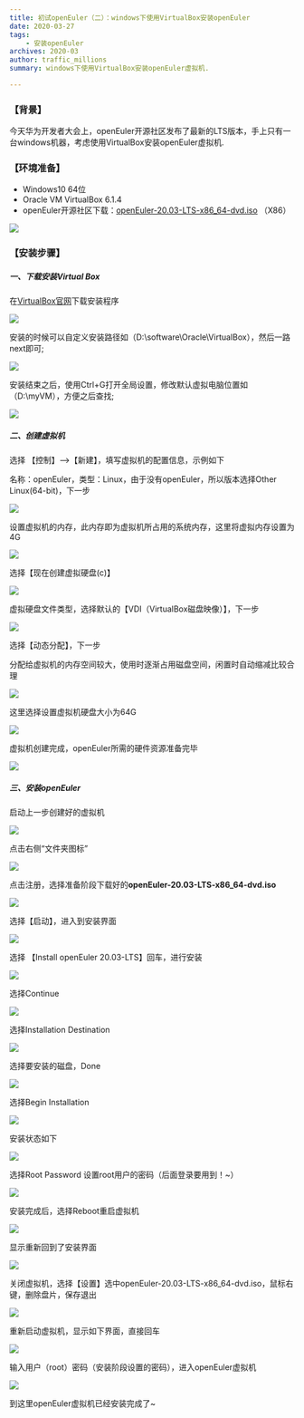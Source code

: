 ```yaml
---
title: 初试openEuler（二）：windows下使用VirtualBox安装openEuler
date: 2020-03-27
tags:
    - 安装openEuler
archives: 2020-03
author: traffic_millions
summary: windows下使用VirtualBox安装openEuler虚拟机.

---
```


### 【背景】
今天华为开发者大会上，openEuler开源社区发布了最新的LTS版本，手上只有一台windows机器，考虑使用VirtualBox安装openEuler虚拟机.

### 【环境准备】

- Windows10 64位
- Oracle VM VirtualBox 6.1.4
- openEuler开源社区下载：[openEuler-20.03-LTS-x86_64-dvd.iso](https://repo.openeuler.org/openEuler-20.03-LTS/ISO/x86_64/openEuler-20.03-LTS-x86_64-dvd.iso)  （X86）

<img src="./2020-03-27-VirtualBox-media/index-x86.png" >

### 【安装步骤】

##### 一、下载安装Virtual Box

在[VirtualBox官网](https://www.virtualbox.org/wiki/Downloads)下载安装程序

<img src="./2020-03-27-VirtualBox-media/VirtualBox-main.png" >

安装的时候可以自定义安装路径如（D:\software\Oracle\VirtualBox），然后一路next即可;

<img src="./2020-03-27-VirtualBox-media/route.png" >

安装结束之后，使用Ctrl+G打开全局设置，修改默认虚拟电脑位置如（D:\myVM），方便之后查找;

<img src="./2020-03-27-VirtualBox-media/global.png" >

##### 二、创建虚拟机

选择 【控制】-->【新建】，填写虚拟机的配置信息，示例如下

名称：openEuler，类型：Linux，由于没有openEuler，所以版本选择Other Linux(64-bit)，下一步

<img src="./2020-03-27-VirtualBox-media/config-virtual-machine.png" >

设置虚拟机的内存，此内存即为虚拟机所占用的系统内存，这里将虚拟内存设置为4G

<img src="./2020-03-27-VirtualBox-media/4G.png" >

选择【现在创建虚拟硬盘(c)】

<img src="./2020-03-27-VirtualBox-media/hard.png" >

虚拟硬盘文件类型，选择默认的【VDI（VirtualBox磁盘映像）】，下一步

<img src="./2020-03-27-VirtualBox-media/virtual_file.png" >

选择【动态分配】，下一步

分配给虚拟机的内存空间较大，使用时逐渐占用磁盘空间，闲置时自动缩减比较合理

<img src="./2020-03-27-VirtualBox-media/dynamic.png" >

这里选择设置虚拟机硬盘大小为64G 

<img src="./2020-03-27-VirtualBox-media/64G.png" >

虚拟机创建完成，openEuler所需的硬件资源准备完毕 

<img src="./2020-03-27-VirtualBox-media/virtual_done.png" >

##### 三、安装openEuler

启动上一步创建好的虚拟机 

<img src="./2020-03-27-VirtualBox-media/start.png" >

点击右侧“文件夹图标”

<img src="./2020-03-27-VirtualBox-media/file_icon.png" >

点击注册，选择准备阶段下载好的**openEuler-20.03-LTS-x86_64-dvd.iso**

<img src="./2020-03-27-VirtualBox-media/select_iso.png" >

选择【启动】，进入到安装界面

<img src="./2020-03-27-VirtualBox-media/select_start.png" >

选择 【Install openEuler 20.03-LTS】回车，进行安装  

<img src="./2020-03-27-VirtualBox-media/install_lts.png" >

选择Continue

<img src="./2020-03-27-VirtualBox-media/continue.png" >

选择Installation Destination

<img src="./2020-03-27-VirtualBox-media/install_destination.png" >

选择要安装的磁盘，Done

<img src="./2020-03-27-VirtualBox-media/select_disk.png" >

选择Begin Installation

<img src="./2020-03-27-VirtualBox-media/begin_install.png" >

安装状态如下

<img src="./2020-03-27-VirtualBox-media/install_status.png" >

选择Root Password 设置root用户的密码（后面登录要用到！~）

<img src="./2020-03-27-VirtualBox-media/set_pass.png" >

安装完成后，选择Reboot重启虚拟机

<img src="./2020-03-27-VirtualBox-media/reboot.png" >

显示重新回到了安装界面

<img src="./2020-03-27-VirtualBox-media/return.png" >

关闭虚拟机，选择【设置】选中openEuler-20.03-LTS-x86_64-dvd.iso，鼠标右键，删除盘片，保存退出

<img src="./2020-03-27-VirtualBox-media/save.png" >

重新启动虚拟机，显示如下界面，直接回车

<img src="./2020-03-27-VirtualBox-media/reboot_start.png" >

输入用户（root）密码（安装阶段设置的密码），进入openEuler虚拟机

<img src="./2020-03-27-VirtualBox-media/install_over.png" >

到这里openEuler虚拟机已经安装完成了~
